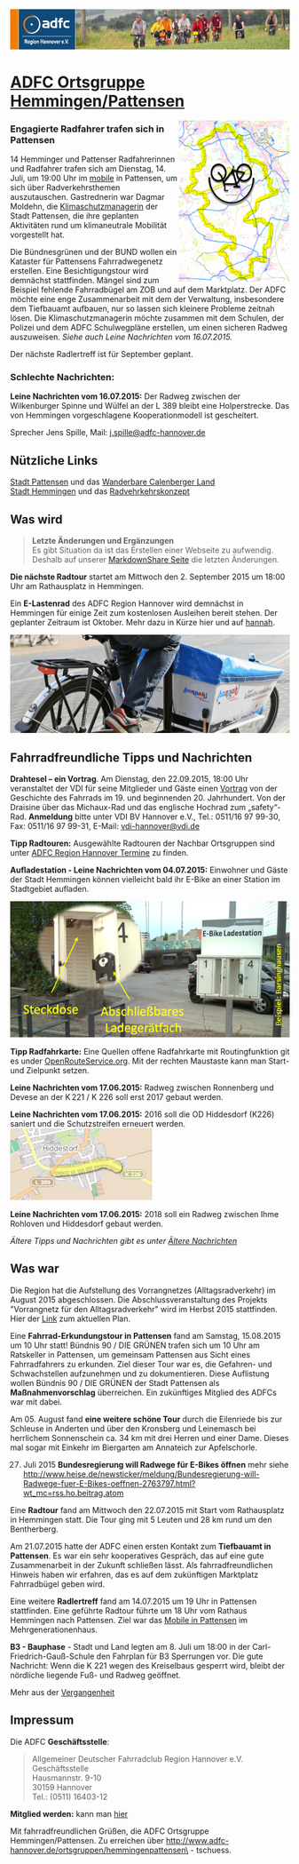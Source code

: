 [![](banner.png)](http://www.adfc-hannover.de/)

# [ADFC Ortsgruppe Hemmingen/Pattensen](http://adfc-hemmingen-pattensen.github.io/)


<img src="smiley2.png" alt="" style="float:right;"/>

### Engagierte Radfahrer trafen sich in Pattensen
14 Hemminger und Pattenser Radfahrerinnen und Radfahrer trafen sich am Dienstag, 14. Juli, um 19:00 Uhr im [mobile](http://mobile-pattensen.de/) in Pattensen, um sich über Radverkehrsthemen auszutauschen. 
Gastrednerin war Dagmar Moldehn, die [Klimaschutzmanagerin](http://www.pattensen.de/Default.aspx?tabid=7070) der Stadt Pattensen, die ihre geplanten Aktivitäten rund um klimaneutrale Mobilität vorgestellt hat.

Die Bündnesgrünen und der BUND wollen ein Kataster für Pattensens Fahrradwegenetz erstellen. Eine Besichtigungstour wird demnächst stattfinden. Mängel sind zum Beispiel fehlende Fahrradbügel am ZOB und auf dem Marktplatz.  Der ADFC möchte eine enge Zusammenarbeit mit dem der Verwaltung, insbesondere dem Tiefbauamt aufbauen, nur so lassen sich kleinere Probleme zeitnah lösen. Die Klimaschutzmanagerin möchte zusammen mit dem Schulen, der Polizei und dem ADFC Schulwegpläne erstellen, um einen sicheren Radweg auszuweisen.
*Siehe auch Leine Nachrichten vom 16.07.2015.*

Der nächste Radlertreff ist für September geplant. 

### **Schlechte Nachrichten:** 

**Leine Nachrichten vom 16.07.2015:** Der Radweg zwischen der Wilkenburger Spinne und Wülfel an der L 389  bleibt eine Holperstrecke. Das von Hemmingen vorgeschlagene Kooperationmodell ist gescheitert.

Sprecher Jens Spille, Mail: <j.spille@adfc-hannover.de>

## Nützliche Links

[Stadt Pattensen](http://www.pattensen.de/) und das [Wanderbare Calenberger Land](http://www.pattensen.de/Default.aspx?tabid=3110)  
[Stadt Hemmingen](https://www.stadthemmingen.de/) und das [Radvehrkehrskonzept](https://www.stadthemmingen.de/portal/seiten/radverkehrskonzept-der-stadt-hemmingen-907000093-22500.html)  

## Was wird

> **Letzte Änderungen und Ergänzungen**  
> Es gibt Situation da ist das Erstellen einer Webseite zu aufwendig. Deshalb auf unserer [MarkdownShare Seite](http://markdownshare.com/view/72c812d6-e502-421f-b614-79158deaef17#adfc) die letzten Änderungen.

**Die nächste Radtour** startet am Mittwoch den 2. September 2015 um 18:00 Uhr am Rathausplatz in Hemmingen.

Ein **E-Lastenrad** des ADFC Region Hannover wird demnächst in Hemmingen für einige Zeit zum kostenlosen Ausleihen bereit stehen. Der geplanter Zeitraum ist Oktober. Mehr dazu in Kürze hier und auf [hannah](http://www.hannah-lastenrad.de/). 

![](hannah.png)

## Fahrradfreundliche Tipps und Nachrichten

**Drahtesel – ein Vortrag**. Am Dienstag, den 22.09.2015, 18:00 Uhr veranstaltet der VDI für seine Mitglieder und Gäste einen [Vortrag](http://www.adfc-hannover.de/drahtesel-ein-vortrag/) von der Geschichte des Fahrrads im 19. und beginnenden 20. Jahrhundert. Von der Draisine über das Michaux-Rad und das englische Hochrad zum „safety“-Rad. **Anmeldung** bitte unter VDI BV Hannover e.V., Tel.: 0511/16 97 99-30, Fax: 0511/16 97 99-31, E-Mail: vdi-hannover@vdi.de 

**Tipp Radtouren:** Ausgewählte Radtouren der Nachbar Ortsgruppen sind  unter [ADFC Region Hannover Termine](http://www.adfc-hannover.de/termine/) zu finden.

**Aufladestation - Leine Nachrichten vom 04.07.2015:** Einwohner und Gäste der Stadt Hemmingen können vielleicht bald ihr E-Bike an einer Station im Stadtgebiet aufladen.

![](Ladestation.png)

**Tipp Radfahrkarte:** Eine Quellen offene Radfahrkarte mit Routingfunktion git es under [OpenRouteService.org](http://bit.ly/1cEUTze). Mit der rechten Maustaste kann man Start- und Zielpunkt setzen.

**Leine Nachrichten vom 17.06.2015:** Radweg zwischen Ronnenberg und Devese an der K 221 / K 226 soll erst 2017 gebaut werden.

**Leine Nachrichten vom 17.06.2015:** 2016 soll die OD Hiddesdorf (K226) saniert  und die Schutzstreifen erneuert werden.  
![K226 Ost](k226ost.png)

**Leine Nachrichten vom 17.06.2015:** 2018 soll ein Radweg zwischen Ihme Rohloven und Hiddesdorf gebaut werden.

*Ältere Tipps und Nachrichten gibt es unter [Ältere Nachrichten](alteNews.html)*


## Was war

Die Region hat die Aufstellung des Vorrangnetzes (Alltagsradverkehr) im August 2015 abgeschlossen. Die Abschlussveranstaltung des Projekts "Vorrangnetz für den Alltagsradverkehr" wird im Herbst 2015 stattfinden. Hier der [Link](http://www.pgv-hannover.de/Download/A-RN011-Netzbedeutung/A-RN%20011%20-%20Plan%203%20-%20Netzbedeutung_020715.pdf) zum aktuellen Plan.

Eine **Fahrrad-Erkundungstour in Pattensen** fand am Samstag, 15.08.2015 um 10 Uhr statt! Bündnis 90 / DIE GRÜNEN trafen sich um 10 Uhr
am Ratskeller in Pattensen, um gemeinsam Pattensen aus Sicht eines
Fahrradfahrers zu erkunden. Ziel dieser Tour war es, die Gefahren- und
Schwachstellen aufzunehmen und zu dokumentieren. Diese
Auflistung wollen Bündnis 90 / DIE GRÜNEN der Stadt Pattensen als **Maßnahmenvorschlag**
überreichen. Ein zukünftiges Mitglied des ADFCs war mit dabei.

Am 05. August fand **eine weitere schöne Tour** durch die Eilenriede bis zur Schleuse in Anderten und über den Kronsberg und Leinemasch bei herrlichem Sonnenschein ca. 34 km mit drei Herren und einer Dame. Dieses mal sogar mit Einkehr im Biergarten am Annateich zur Apfelschorle.

27. Juli 2015 **Bundesregierung will Radwege für E-Bikes öffnen** mehr siehe <http://www.heise.de/newsticker/meldung/Bundesregierung-will-Radwege-fuer-E-Bikes-oeffnen-2763797.html?wt_mc=rss.ho.beitrag.atom>

Eine **Radtour** fand am Mittwoch den 22.07.2015 mit Start vom Rathausplatz in Hemmingen statt. Die Tour ging mit 5 Leuten und 28 km rund um den Bentherberg.

Am 21.07.2015 hatte der ADFC einen ersten Kontakt zum **Tiefbauamt in Pattensen**. Es war ein sehr kooperatives Gespräch, das auf eine gute Zusammenarbeit in der Zukunft schließen lässt. Als fahrradfreundlichen Hinweis haben wir erfahren, das es auf dem zukünftigen Marktplatz Fahrradbügel geben wird.

Eine weitere **Radlertreff** fand am 14.07.2015 um 19 Uhr in Pattensen stattfinden. Eine geführte Radtour führte um 18 Uhr vom Rathaus Hemmingen nach Pattensen. Ziel war das [Mobile in Pattensen](http://mobile-pattensen.de/) im Mehrgenerationenhaus.

**B3 - Bauphase** - Stadt und Land legten am 8. Juli um 18:00 in der Carl-Friedrich-Gauß-Schule den Fahrplan für B3 Sperrungen vor. Die gute Nachricht: Wenn die K 221 wegen des Kreiselbaus gesperrt wird, bleibt der nördliche liegende Fuß- und Radweg geöffnet. 


Mehr aus der [Vergangenheit](waswar.html)

## Impressum

Die ADFC **Geschäftsstelle**:

> Allgemeiner Deutscher Fahrradclub Region Hannover  e.V.  
> Geschäftsstelle  
> Hausmannstr. 9-10  
> 30159 Hannover  
> Tel.: (0511) 16403-12 


**Mitglied werden:** kann man [hier](https://www.adfc.de/mitgliedschaft/mitglied-werden/beitrittserklaerung/beitrittserklaerung)

Mit fahrradfreundlichen Grüßen, die ADFC Ortsgruppe Hemmingen/Pattensen. Zu erreichen über <http://www.adfc-hannover.de/ortsgruppen/hemmingenpattensen\> - tschuess. 
